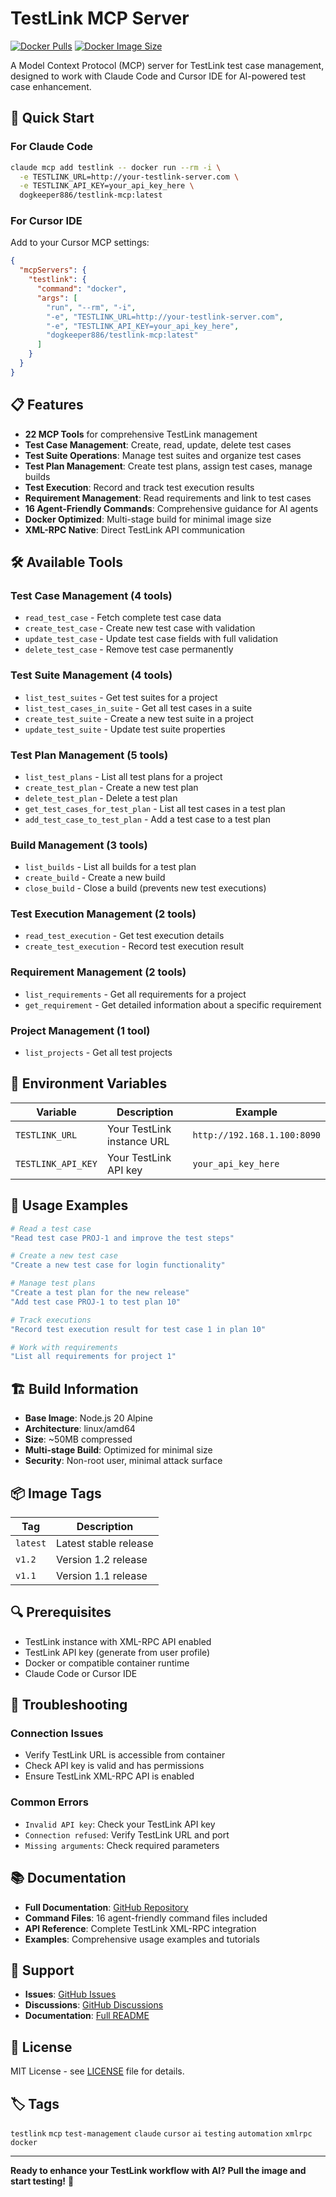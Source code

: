 # TestLink MCP Server

[![Docker Pulls](https://img.shields.io/docker/pulls/dogkeeper886/testlink-mcp)](https://hub.docker.com/r/dogkeeper886/testlink-mcp)
[![Docker Image Size](https://img.shields.io/docker/image-size/dogkeeper886/testlink-mcp)](https://hub.docker.com/r/dogkeeper886/testlink-mcp)

A Model Context Protocol (MCP) server for TestLink test case management, designed to work with Claude Code and Cursor IDE for AI-powered test case enhancement.

## 🚀 Quick Start

### For Claude Code
```bash
claude mcp add testlink -- docker run --rm -i \
  -e TESTLINK_URL=http://your-testlink-server.com \
  -e TESTLINK_API_KEY=your_api_key_here \
  dogkeeper886/testlink-mcp:latest
```

### For Cursor IDE
Add to your Cursor MCP settings:
```json
{
  "mcpServers": {
    "testlink": {
      "command": "docker",
      "args": [
        "run", "--rm", "-i",
        "-e", "TESTLINK_URL=http://your-testlink-server.com",
        "-e", "TESTLINK_API_KEY=your_api_key_here",
        "dogkeeper886/testlink-mcp:latest"
      ]
    }
  }
}
```

## 📋 Features

- **22 MCP Tools** for comprehensive TestLink management
- **Test Case Management**: Create, read, update, delete test cases
- **Test Suite Operations**: Manage test suites and organize test cases
- **Test Plan Management**: Create test plans, assign test cases, manage builds
- **Test Execution**: Record and track test execution results
- **Requirement Management**: Read requirements and link to test cases
- **16 Agent-Friendly Commands**: Comprehensive guidance for AI agents
- **Docker Optimized**: Multi-stage build for minimal image size
- **XML-RPC Native**: Direct TestLink API communication

## 🛠️ Available Tools

### Test Case Management (4 tools)
- `read_test_case` - Fetch complete test case data
- `create_test_case` - Create new test case with validation
- `update_test_case` - Update test case fields with full validation
- `delete_test_case` - Remove test case permanently

### Test Suite Management (4 tools)
- `list_test_suites` - Get test suites for a project
- `list_test_cases_in_suite` - Get all test cases in a suite
- `create_test_suite` - Create a new test suite in a project
- `update_test_suite` - Update test suite properties

### Test Plan Management (5 tools)
- `list_test_plans` - List all test plans for a project
- `create_test_plan` - Create a new test plan
- `delete_test_plan` - Delete a test plan
- `get_test_cases_for_test_plan` - List all test cases in a test plan
- `add_test_case_to_test_plan` - Add a test case to a test plan

### Build Management (3 tools)
- `list_builds` - List all builds for a test plan
- `create_build` - Create a new build
- `close_build` - Close a build (prevents new test executions)

### Test Execution Management (2 tools)
- `read_test_execution` - Get test execution details
- `create_test_execution` - Record test execution result

### Requirement Management (2 tools)
- `list_requirements` - Get all requirements for a project
- `get_requirement` - Get detailed information about a specific requirement

### Project Management (1 tool)
- `list_projects` - Get all test projects

## 🔧 Environment Variables

| Variable | Description | Example |
|----------|-------------|---------|
| `TESTLINK_URL` | Your TestLink instance URL | `http://192.168.1.100:8090` |
| `TESTLINK_API_KEY` | Your TestLink API key | `your_api_key_here` |

## 📖 Usage Examples

```bash
# Read a test case
"Read test case PROJ-1 and improve the test steps"

# Create a new test case
"Create a new test case for login functionality"

# Manage test plans
"Create a test plan for the new release"
"Add test case PROJ-1 to test plan 10"

# Track executions
"Record test execution result for test case 1 in plan 10"

# Work with requirements
"List all requirements for project 1"
```

## 🏗️ Build Information

- **Base Image**: Node.js 20 Alpine
- **Architecture**: linux/amd64
- **Size**: ~50MB compressed
- **Multi-stage Build**: Optimized for minimal size
- **Security**: Non-root user, minimal attack surface

## 📦 Image Tags

| Tag | Description |
|-----|-------------|
| `latest` | Latest stable release |
| `v1.2` | Version 1.2 release |
| `v1.1` | Version 1.1 release |

## 🔍 Prerequisites

- TestLink instance with XML-RPC API enabled
- TestLink API key (generate from user profile)
- Docker or compatible container runtime
- Claude Code or Cursor IDE

## 🚨 Troubleshooting

### Connection Issues
- Verify TestLink URL is accessible from container
- Check API key is valid and has permissions
- Ensure TestLink XML-RPC API is enabled

### Common Errors
- `Invalid API key`: Check your TestLink API key
- `Connection refused`: Verify TestLink URL and port
- `Missing arguments`: Check required parameters

## 📚 Documentation

- **Full Documentation**: [GitHub Repository](https://github.com/your-username/testlink-mcp)
- **Command Files**: 16 agent-friendly command files included
- **API Reference**: Complete TestLink XML-RPC integration
- **Examples**: Comprehensive usage examples and tutorials

## 🤝 Support

- **Issues**: [GitHub Issues](https://github.com/your-username/testlink-mcp/issues)
- **Discussions**: [GitHub Discussions](https://github.com/your-username/testlink-mcp/discussions)
- **Documentation**: [Full README](https://github.com/your-username/testlink-mcp/blob/main/README.md)

## 📄 License

MIT License - see [LICENSE](https://github.com/your-username/testlink-mcp/blob/main/LICENSE) file for details.

## 🏷️ Tags

`testlink` `mcp` `test-management` `claude` `cursor` `ai` `testing` `automation` `xmlrpc` `docker`

---

**Ready to enhance your TestLink workflow with AI? Pull the image and start testing!** 🚀
